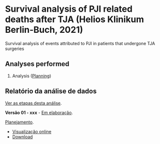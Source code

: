 # Survival analysis of PJI related deaths after TJA (Helios Klinikum Berlin-Buch, 2021)

Survival analysis of events attributed to PJI in patients that undergone TJA surgeries

## Analyses performed

1. Analysis ([Planning][proj-v01])
<!-- 2. yyy ([Planejamento][proj-yyy]) -->
<!-- 3. zzz ([Planejamento][proj-zzz]) -->

[proj-v01]: https://github.com/philsf-biostat/analise_dados_LT_2021/projects/1
[proj-yyy]: https://github.com/philsf-biostat/xxx/projects/yyy
[proj-zzz]: https://github.com/philsf-biostat/xxx/projects/zzz

## Relatório da análise de dados

[Ver as etapas desta análise][releases].

**Versão 01 - xxx** - [Em elaboração][milestone-prequal].

[Planejamento][v01-project].

- [Visualização online][reportviz-v01]
- [Download][docx-v01]

<!-- **Versão 02 - Defesa** - [Em elaboração][milestone-posqual]. -->

<!-- [Planejamento][v02-project]. -->

<!-- - [Visualização online][reportviz-v02] -->
<!-- - Download -->

[releases]: https://github.com/philsf-biostat/xxx/releases/
[milestone-prequal]: https://github.com/philsf-biostat/xxx/milestone/xxx
[reportviz-v01]: report/xxx-v01.md
[docx-v01]: report/xxx-v01.docx?raw=true
[v01-project]: https://github.com/philsf-biostat/xxx/projects/xxx

<!-- [milestone-posqual]: https://github.com/philsf-biostat/xxx/milestone/xxx -->
<!-- [reportviz-v02]: report/xxx-v02.md -->
<!-- [docx-v02]: report/xxx-v02.docx?raw=true -->
<!-- [v02-project]: https://github.com/philsf-biostat/xxx/projects/xxx -->

